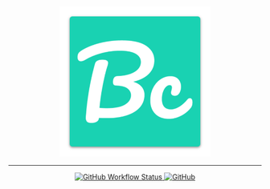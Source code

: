 <p align="center">
  <a href="https://carter.gg/" target="_blank" rel="noopener noreferrer">
	  <img src="https://raw.githubusercontent.com/bcarter97/bcarter97/main/public/logo.png" alt="carter.gg" width="300"/>
  </a>
</p>
<hr/>
<p align="center">
  <a href="https://github.com/bcarter97/bcarter97/actions?query=workflow%3A%22ci+pipeline%22" title="github workflow">
    <img alt="GitHub Workflow Status" src="https://img.shields.io/github/workflow/status/bcarter97/bcarter97/ci%20pipeline?style=flat-square"/>
  </a>
  <a href="https://raw.githubusercontent.com/bcarter97/bcarter97/main/LICENSE">
    <img alt="GitHub" src="https://img.shields.io/github/license/bcarter97/bcarter97?style=flat-square"/>
 </a>
</p>
